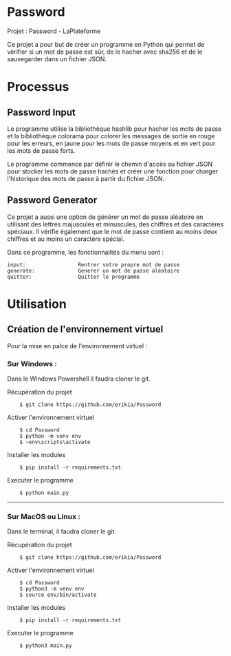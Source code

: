 # Password

Projet : Password - LaPlateforme

Ce projet a pour but de créer un programme en Python qui permet de vérifier si un mot de passe est sûr, de le hacher avec sha256 et de le sauvegarder dans un fichier JSON.

# Processus
## Password Input

Le programme utilise la bibliothèque hashlib pour hacher les mots de passe et la bibliothèque colorama pour colorer les messages de sortie en rouge pour les erreurs, en jaune pour les mots de passe moyens et en vert pour les mots de passe forts.

Le programme commence par définir le chemin d'accès au fichier JSON pour stocker les mots de passe hachés et créer une fonction pour charger l'historique des mots de passe à partir du fichier JSON.

## Password Generator

Ce projet a aussi une option de génèrer un mot de passe aléatoire en utilisant des lettres majuscules et minuscules, des chiffres et des caractères spéciaux. Il vérifie également que le mot de passe contient au moins deux chiffres et au moins un caractère spécial.


Dans ce programme, les fonctionnalités du menu sont :
```
input:                 Rentrer votre propre mot de passe
generate:              Generer un mot de passe aléatoire
quitter:               Quitter le programme
```

# Utilisation
## Création de l'environnement virtuel
Pour la mise en palce de l'environnement virtuel :

### Sur Windows :
Dans le Windows Powershell il faudra cloner le git.

Récupération du projet
        
        $ git clone https://github.com/erikia/Password
Activer l'environnement virtuel
        
        $ cd Password
        $ python -m venv env 
        $ ~env\scripts\activate
Installer les modules

        $ pip install -r requirements.txt
Executer le programme

        $ python main.py

----------------------------------------------
### Sur MacOS ou Linux :
Dans le terminal, il faudra cloner le git.

Récupération du projet

        $ git clone https://github.com/erikia/Password
Activer l'environnement virtuel

        $ cd Password
        $ python3 -m venv env 
        $ source env/bin/activate
Installer les modules

        $ pip install -r requirements.txt
Executer le programme

        $ python3 main.py